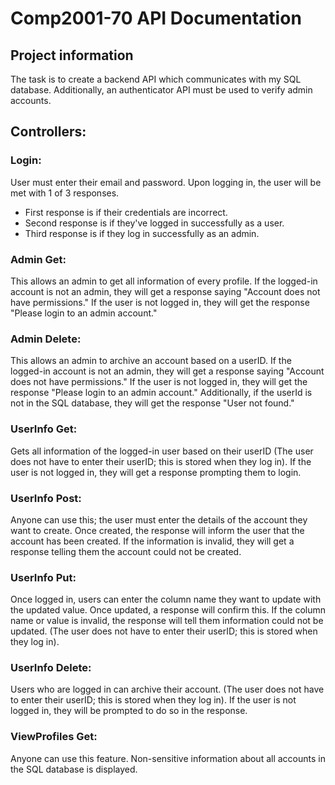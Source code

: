 # Comp2001-70 API Documentation

## Project information
The task is to create a backend API which communicates with my SQL database. Additionally, an authenticator API must be used to verify admin accounts.

## Controllers:

### Login:
User must enter their email and password. Upon logging in, the user will be met with 1 of 3 responses. 
- First response is if their credentials are incorrect.
- Second response is if they've logged in successfully as a user.
- Third response is if they log in successfully as an admin.

### Admin Get:
This allows an admin to get all information of every profile. If the logged-in account is not an admin, they will get a response saying "Account does not have permissions." If the user is not logged in, they will get the response "Please login to an admin account."

### Admin Delete:
This allows an admin to archive an account based on a userID. If the logged-in account is not an admin, they will get a response saying "Account does not have permissions." If the user is not logged in, they will get the response "Please login to an admin account." Additionally, if the userId is not in the SQL database, they will get the response "User not found."

### UserInfo Get:
Gets all information of the logged-in user based on their userID (The user does not have to enter their userID; this is stored when they log in). If the user is not logged in, they will get a response prompting them to login. 

### UserInfo Post:
Anyone can use this; the user must enter the details of the account they want to create. Once created, the response will inform the user that the account has been created. If the information is invalid, they will get a response telling them the account could not be created.

### UserInfo Put:
Once logged in, users can enter the column name they want to update with the updated value. Once updated, a response will confirm this. If the column name or value is invalid, the response will tell them information could not be updated. (The user does not have to enter their userID; this is stored when they log in).

### UserInfo Delete:
Users who are logged in can archive their account. (The user does not have to enter their userID; this is stored when they log in). If the user is not logged in, they will be prompted to do so in the response.

### ViewProfiles Get:
Anyone can use this feature. Non-sensitive information about all accounts in the SQL database is displayed.
